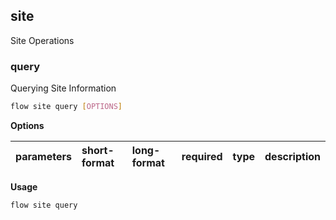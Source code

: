 ## site
Site Operations
### query
Querying Site Information
```bash
flow site query [OPTIONS]
```
**Options**

| parameters | short-format | long-format | required | type | description |
| :-------- |:-----|:-------------| :--- | :----- |------|
**Usage**
```bash
flow site query
```

